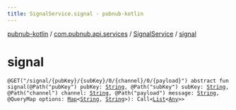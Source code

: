 ```yaml
---
title: SignalService.signal - pubnub-kotlin
---
```


[pubnub-kotlin](../../index.html) / [com.pubnub.api.services](../index.html) / [SignalService](index.html) / [signal](./signal.html)

# signal

`@GET("/signal/{pubKey}/{subKey}/0/{channel}/0/{payload}") abstract fun signal(@Path("pubKey") pubKey: `[`String`](https://kotlinlang.org/api/latest/jvm/stdlib/kotlin/-string/index.html)`, @Path("subKey") subKey: `[`String`](https://kotlinlang.org/api/latest/jvm/stdlib/kotlin/-string/index.html)`, @Path("channel") channel: `[`String`](https://kotlinlang.org/api/latest/jvm/stdlib/kotlin/-string/index.html)`, @Path("payload") message: `[`String`](https://kotlinlang.org/api/latest/jvm/stdlib/kotlin/-string/index.html)`, @QueryMap options: `[`Map`](https://kotlinlang.org/api/latest/jvm/stdlib/kotlin.collections/-map/index.html)`<`[`String`](https://kotlinlang.org/api/latest/jvm/stdlib/kotlin/-string/index.html)`, `[`String`](https://kotlinlang.org/api/latest/jvm/stdlib/kotlin/-string/index.html)`>): Call<`[`List`](https://kotlinlang.org/api/latest/jvm/stdlib/kotlin.collections/-list/index.html)`<`[`Any`](https://kotlinlang.org/api/latest/jvm/stdlib/kotlin/-any/index.html)`>>`